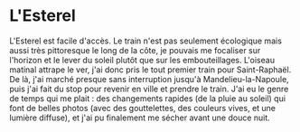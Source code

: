 # L'Esterel

L'Esterel est facile d'accès. Le train n'est pas seulement écologique mais aussi très pittoresque le long de la côte, je pouvais me focaliser sur l'horizon et le lever du soleil plutôt que sur les embouteillages. L'oiseau matinal attrape le ver, j'ai donc pris le tout premier train pour Saint-Raphaël. De là, j'ai marché presque sans interruption jusqu'à Mandelieu-la-Napoule, puis j'ai fait du stop pour revenir en ville et prendre le train. J'ai eu le genre de temps qui me plait : des changements rapides (de la pluie au soleil) qui font de belles photos (avec des gouttelettes, des couleurs vives, et une lumière diffuse), et j'ai pu finalement me sécher avant une douce nuit.